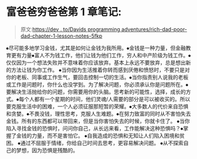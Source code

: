 # 富爸爸穷爸爸第 1 章笔记:

> 原文:[https://dev . to/Davids programming adventures/rich-dad-poor-dad-chapter-1-lesson-notes-5fkp](https://dev.to/davidsprogrammingadventures/rich-dad-poor-dad-chapter-1-lesson-notes-5fkp)

⦁尽可能多地学习金钱，尤其是如何让金钱为我所用。⦁金钱是一种力量，但金融教育更有力量⦁富人不为钱工作，他们让钱为他们工作，穷人和中产阶级为钱工作。⦁仅仅因为一个想法失败并不意味着你应该放弃。基本上永远不要放弃，总是想出新的方法让钱为你工作。
⦁当你因为生活推着你转而感到厌倦和愤怒时，不要只是对你的老板、同事或工作生气，要回击控制一切的生活。⦁当你指责别人说我的老板或工作是问题时，你什么也没学到。为了解决问题，你必须承认你是问题所在。⦁要解决生活抛给你的问题，你需要用你的头脑。思考新的可能性，选择，成长的方式。⦁每个人都有一个星期的时间，他们灵魂/人需要的部分是可以被收买的。所以要克服生活中的困难，一个人必须征服那短暂的荣耀。⦁大多数人的代价来自恐惧和贪婪。⦁不畏没钱，理性思考，克服人生难题。⦁在努力致富的同时从不害怕失去金钱。所有的东西都可以带回来，但是当你害怕失去的时候，你就卡住了。
⦁当你陷入寻找金钱的恐惧时，问问你自己，从长远来看，工作能解决这种恐惧吗？⦁掌握了金钱的力量，而不是害怕它。
⦁自我造成的恐惧和无知让人们陷入困境和贫困。
⦁通过不屈服于情绪，你给自己时间去思考，更容易解决问题。
⦁从不探索自己的梦想，因为恐惧是残酷的。